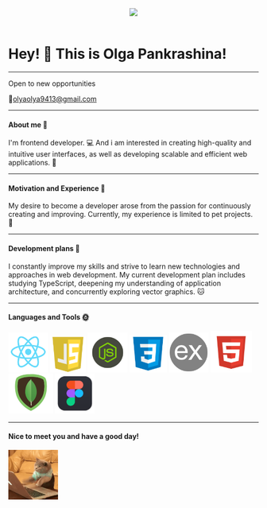 <div id="header" align="center">
  <img src="https://media.giphy.com/media/v1.Y2lkPTc5MGI3NjExOTlvczUydTB4dHZucHJxOXh0d29lcjdpdjQxMm5mNWNvazN1NGZreiZlcD12MV9pbnRlcm5hbF9naWZfYnlfaWQmY3Q9cw/WIQ0N0OUvei1OW1h9Z/giphy.gif" width="100"/>
</div>

<div id="badges">
    <img src="https://komarev.com/ghpvc/?username=Olyaolya13&style=flat-square&color="green" alt=""/>
</div>

# Hey! :wave: This is Olga Pankrashina!

---

Open to new opportunities

:email:<olyaolya9413@gmail.com>

---

#### About me :cherry_blossom:

I'm frontend developer. :computer:
And i am interested in creating high-quality and intuitive user interfaces, as well as developing scalable and efficient web applications. :star2:

---

#### Motivation and Experience :punch:

My desire to become a developer arose from the passion for continuously creating and improving. Currently, my experience is limited to pet projects. :rabbit:

---

#### Development plans :whale2:

I constantly improve my skills and strive to learn new technologies and approaches in web development. My current development plan includes studying TypeScript, deepening my understanding of application architecture, and concurrently exploring vector graphics. :cat:

---

#### Languages and Tools :sun_with_face:

<div>
<img src="./Images/reactjs.png" width="80" height="80">
<img src="./Images/JS.png" width="72" height="72">
<img src="./Images/nodejs.png" width="80" height="80">
<img src="./Images/css.png" width="75" height="75">
<img src="./Images/expressjs.png" width="80" height="80">
<img src="./Images/html.png" width="83" height="83">
<img src="./Images/mongoDb.png" width="90" height="80">
<img src="./Images/figma.png" width="80" height="80">
</div>

---

#### Nice to meet you and have a good day!

<img src="./Images/gifCat.gif" width="100" height="100">
